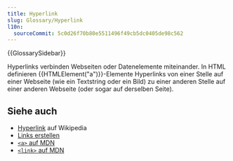 ```yaml
---
title: Hyperlink
slug: Glossary/Hyperlink
l10n:
  sourceCommit: 5c0d26f70b80e5511496f49cb5dc0405de98c562
---
```


{{GlossarySidebar}}

Hyperlinks verbinden Webseiten oder Datenelemente miteinander. In HTML definieren {{HTMLElement("a")}}-Elemente Hyperlinks von einer Stelle auf einer Webseite (wie ein Textstring oder ein Bild) zu einer anderen Stelle auf einer anderen Webseite (oder sogar auf derselben Seite).

## Siehe auch

- [Hyperlink](https://en.wikipedia.org/wiki/Hyperlink) auf Wikipedia
- [Links erstellen](/de/docs/Learn_web_development/Core/Structuring_content/Creating_links)
- [`<a>` auf MDN](/de/docs/Web/HTML/Element/a)
- [`<link>` auf MDN](/de/docs/Web/HTML/Element/link)
